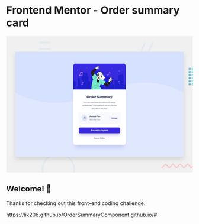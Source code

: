 # Frontend Mentor - Order summary card

![Design preview for the Order summary card coding challenge](./design/desktop-preview.jpg)

## Welcome! 👋

Thanks for checking out this front-end coding challenge.

https://lik206.github.io/OrderSummaryComponent.github.io/#
